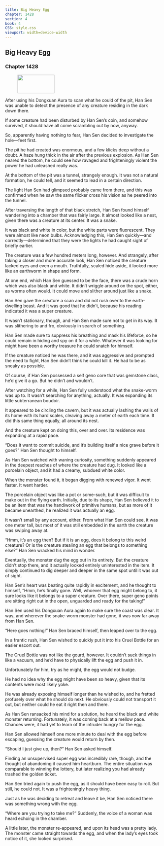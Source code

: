 ```yaml
---
title: Big Heavy Egg
chapter: 1428
section: 4
book: 4
CSS: style.css
viewport: width=device-width
---
```


## Big Heavy Egg

### Chapter 1428

<figure>
	<img src="../Images/gem.gif" alt="" id="gem" width="120" height="60" />
</figure>

After using his Dongxuan Aura to scan what he could of the pit, Han Sen was unable to detect the presence of any creature residing in the dark down there.

If some creature had been disturbed by Han Sen’s coin, and somehow survived, it should have all come scrambling out by now, anyway.

So, apparently having nothing to fear, Han Sen decided to investigate the hole—feet first.

The pit he had created was enormous, and a few klicks deep without a doubt. A haze hung thick in the air after the previous explosion. As Han Sen neared the bottom, he could see how ravaged and frighteningly violent the power he had unleashed really was.

At the bottom of the pit was a tunnel, strangely enough. It was not a natural formation, he could tell, and it seemed to lead in a certain direction.

The light Han Sen had glimpsed probably came from there, and this was confirmed when he saw the same flicker cross his vision as he peered into the tunnel.

After traversing the length of that black stretch, Han Sen found himself wandering into a chamber that was fairly large. It almost looked like a nest, given there was a creature at its center. It was a snake.

It was black and white in color, but the white parts were fluorescent. They were almost like neon bulbs. Acknowledging this, Han Sen quickly—and correctly—determined that they were the lights he had caught sight of briefly earlier.

The creature was a few hundred meters long, however. And strangely, after taking a closer and more accurate look, Han Sen noticed the creature lacked eyes and even a mouth. Truthfully, scaled hide aside, it looked more like an earthworm in shape and form.

At one end, which Han Sen guessed to be the face, there was a crude horn which was also black and white. It didn’t wriggle around on the spot, either, as worms often would. It could move and slither around just like a snake.

Han Sen gave the creature a scan and did not rush over to the earth-dwelling beast. And it was good that he didn’t, because his reading indicated it was a super creature.

It wasn’t stationary, though, and Han Sen made sure not to get in its way. It was slithering to and fro, obviously in search of something.

Han Sen made sure to suppress his breathing and mask his lifeforce, so he could remain in hiding and spy on it for a while. Whatever it was looking for might have been a worthy treasure he could snatch for himself.

If the creature noticed he was there, and it was aggressive and prompted the need to fight, Han Sen didn’t think he could kill it. He had to be as sneaky as possible.

Of course, if Han Sen possessed a self geno core that was gemstone class, he’d give it a go. But he didn’t and wouldn’t.

After watching for a while, Han Sen fully understood what the snake-worm was up to. It wasn’t searching for anything, actually. It was expanding its little subterranean boudoir.

It appeared to be circling the cavern, but it was actually lashing the walls of its home with its hard scales, cleaving away a meter of earth each time. It did this same thing equally, all around its nest.

And the creature kept on doing this, over and over. Its residence was expanding at a rapid pace.

“Does it want to commit suicide, and it’s building itself a nice grave before it goes?” Han Sen thought to himself.

As Han Sen watched with waning curiosity, something suddenly appeared in the deepest reaches of where the creature had dug. It looked like a porcelain object, and it had a creamy, subdued white color.

When the monster found it, it began digging with renewed vigor. It went faster. It went harder.

The porcelain object was like a pot or some-such, but it was difficult to make out in the flying earth. Initially, due to its shape, Han Sen believed it to be an item that was the handiwork of primitive humans, but as more of it became unearthed, he realized it was actually an egg.

It wasn’t small by any account, either. From what Han Sen could see, it was one meter tall, but most of it was still embedded in the earth the creature was swiping away at.

“Hmm, it’s an egg then? But if it is an egg, does it belong to this weird creature? Or is the creature stealing an egg that belongs to something else?” Han Sen wracked his mind in wonder.

Eventually, the monster dug the egg out in its entirety. But the creature didn’t stop there, and it actually looked entirely uninterested in the item. It simply continued to dig deeper and deeper in the same spot until it was out of sight.

Han Sen’s heart was beating quite rapidly in excitement, and he thought to himself, “Hmm, he’s finally gone. Well, whoever that egg might belong to, it sure looks like it belongs to a super creature. Over there, super geno points are sitting right out in the open, unguarded and ready for the taking!”

Han Sen used his Dongxuan Aura again to make sure the coast was clear. It was, and wherever the snake-worm monster had gone, it was now far away from Han Sen.

“Here goes nothing!” Han Sen braced himself, then leaped over to the egg.

In a frantic rush, Han Sen wished to quickly put it into his Cruel Bottle for an easier escort out.

The Cruel Bottle was not like the gourd, however. It couldn’t suck things in like a vacuum, and he’d have to physically lift the egg and push it in.

Unfortunately for him, try as he might, the egg would not budge.

He had no idea why the egg might have been so heavy, given that its contents were most likely yoke.

He was already exposing himself longer than he wished to, and he fretted profusely over what he should do next. He obviously could not transport it out, but neither could he eat it right then and there.

As Han Sen ransacked his mind for a solution, he heard the black and white monster returning. Fortunately, it was coming back at a mellow pace. Chances were, it had yet to learn of the intruder hungry for the egg.

Han Sen allowed himself one more minute to deal with the egg before escaping, guessing the creature would return by then.

“Should I just give up, then?” Han Sen asked himself.

Finding an unsupervised super egg was incredibly rare, though, and the thought of abandoning it caused him heartburn. The entire situation was comparable to winning the lottery, but later realizing you had already trashed the golden ticket.

Han Sen tried again to push the egg, as it should have been easy to roll. But still, he could not. It was a frighteningly heavy thing.

Just as he was deciding to retreat and leave it be, Han Sen noticed there was something wrong with the egg.

“Where are you trying to take me?” Suddenly, the voice of a woman was heard echoing in the chamber.

A little later, the monster re-appeared, and upon its head was a pretty lady. The monster came straight towards the egg, and when the lady’s eyes took notice of it, she looked surprised.